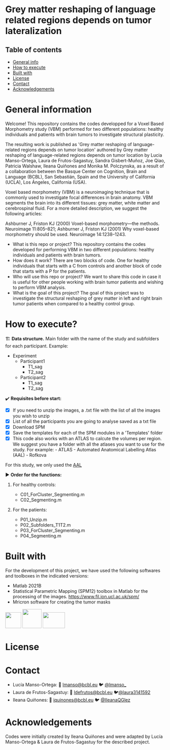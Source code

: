 # Grey matter reshaping of language related regions depends on tumor lateralization

## Table of contents
* [General info](#general-information)
* [How to execute](#how-to-execute)
* [Built with](#built-with)
* [License](#license)
* [Contact](#contact)
* [Acknowledgements](#acknowledgements)


# General information

Welcome! This repository contains the codes developped for a Voxel Based Morphometry study (VBM) performed for two different populations: healthy individuals and patients with brain tumors to investigate structural plasticity. 

The resulting work is published as 'Grey matter reshaping of language-related regions depends on tumor location' authored by Grey matter reshaping of language-related regions depends on tumor location by Lucia Manso-Ortega, Laura de Frutos-Sagastuy, Sandra Gisbert-Muñoz, Joe Qiao, Patricia Walshaw, Ileana Quiñones and Monika M. Polczynska, as a result of a collaboration between the Basque Center on Cognition, Brain and Language (BCBL), San Sebastián, Spain and the University of California (UCLA), Los Ángeles, California (USA).

Voxel based morphometry (VBM) is a neuroimaging technique that is commonly used to investigate focal differences in brain anatomy. VBM segments the brain into its different tissues: grey matter, white matter and cerebrospinal fluid. For a more detailed description, we suggest the following articles:

Ashburner J, Friston KJ (2000) Voxel-based morphometry—the methods. Neuroimage 11:805–821;
Ashburner J, Friston KJ (2001) Why voxel-based morphometry should be used. Neuroimage 14:1238–1243.

- What is this repo or project? This repository contains the codes developed for performing VBM in two different populations: healthy individuals and patients with brain tumors.
- How does it work? There are two blocks of code. One for healthy individuals that starts with a C from controls and another block of code that starts with a P for the patients.
- Who will use this repo or project? We want to share this code in case it is useful for other people working with brain tumor patients and wishing to perform VBM analysis.
- What is the goal of this project? The goal of this project was to investigate the structural reshaping of grey matter in left and right brain tumor patients when compared to a healthy control group. 

# How to execute? 

🏗️ **Data structure.** Main folder with the name of the study and subfolders for each participant. Example: 
- Experiment
  - Participant1
    - T1_sag
    - T2_sag
  - Participant2
    - T1_sag
    - T2_sag


✔️ **Requisites before start:**
- [x] If you need to unzip the images, a .txt file with the list of all the images you wish to unzip
- [x] List of all the participants you are going to analyse saved as a txt file 
- [x] Download SPM 
- [x] Save the templates for each of the SPM modules in a 'Templates' folder 
- [x] This code also works with an ATLAS to calcute the volumes per region. We suggest you have a folder with all the atlases you want to use for the study. 
      For example:
      - ATLAS
      - Automated Anatomical Labelling Atlas (AAL)
      - Rofkova

For this study, we only used the [AAL](https://pubmed.ncbi.nlm.nih.gov/11771995/)


▶️ **Order for the functions:**
1. For healthy controls: 
   - C01_ForCluster_Segmenting.m
   - C02_Segmenting.m

2. For the patients:
   - P01_Unzip.m
   - P02_Subfolders_T1T2.m
   - P03_ForCluster_Segmenting.m
   - P04_Segmenting.m

# Built with
For the development of this project, we have used the following softwares and toolboxes in the indicated versions:
- Matlab 2021B
- Statistical Parametric Mapping (SPM12) toolbox in Matlab for the processing of the images. https://www.fil.ion.ucl.ac.uk/spm/
- Mricron software for creating the tumor masks 

<img src="https://cdn.jsdelivr.net/gh/devicons/devicon/icons/matlab/matlab-original.svg" height=50 width=50/> <img src="https://www.fil.ion.ucl.ac.uk/spm/images/spm12.png" height=60 width=60/> <img src="https://people.cas.sc.edu/rorden/mricro/icon.png" height=50 width=70/>


# License


# Contact
- Lucía Manso-Ortega: 📧 lmanso@bcbl.eu 🐦 [@lmanso_](https://twitter.com/lmanso_?t=IrcvEAfN-fsiAWpH_0HFhA&s=08)
- Laura de Frutos-Sagastuy: 📧 ldefrutos@bcbl.eu 🐦[@laura3141592](https://twitter.com/laura3141592?t=07ylNOY2Bha5Xtcf_pIEEw&s=08)
- Ileana Quiñones: 📧 iquinones@bcbl.eu 🐦 [@IleanaQGlez](https://twitter.com/IleanaQGlez?t=bXZhMWUzSlBKKYAJ-lmHCA&s=08)

# Acknowledgements
Codes were initially created by Ileana Quiñones and were adapted by Lucía Manso-Ortega & Laura de Frutos-Sagastuy for the described project.
